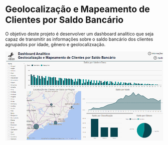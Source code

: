 # Geolocalização e Mapeamento de Clientes por Saldo Bancário

O objetivo deste projeto é desenvolver um dashboard analítico que seja capaz de transmitir as informações sobre o saldo bancário dos clientes agrupados por idade, gênero e geolocalizxação.

<img src="imagens/resultado.PNG">